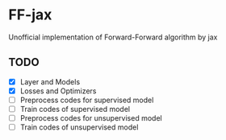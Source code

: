 # FF-jax

Unofficial implementation of Forward-Forward algorithm by jax 

## TODO
 - [X] Layer and Models
 - [X] Losses and Optimizers
 - [ ] Preprocess codes for supervised model
 - [ ] Train codes of supervised model
 - [ ] Preprocess codes for unsupervised model
 - [ ] Train codes of unsupervised model